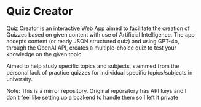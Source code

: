 # Quiz Creator

Quiz Creator is an interactive Web App aimed to facilitate the creation of Quizzes based on given content with use of Artificial Intelligence. The app accepts content (or ready JSON structured quiz) and using GPT-4o, through the OpenAI API, creates a multiple-choice quiz to test your knowledge on the given topic.

Aimed to help study specific topics and subjects, stemmed from the personal lack of practice quizzes for individual specific topics/subjects in university.

Note: This is a mirror repository. Original reporsitory has API keys and I don't feel like setting up a bcakend to handle them so I left it private

